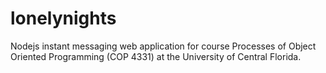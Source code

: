 # lonelynights
Nodejs instant messaging web application for course Processes of Object Oriented Programming (COP 4331) at the University of Central Florida.
